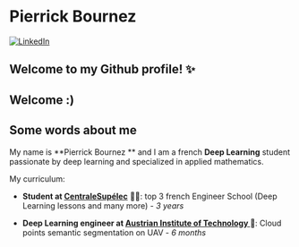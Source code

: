 #  Pierrick Bournez 
[![LinkedIn](https://img.shields.io/badge/My_LinkedIn-blue?style=for-the-badge&logo=linkedin&logoColor=white)]([https://www.linkedin.com/in/valentingoldite](https://www.linkedin.com/in/pierrick-bournez/?originalSubdomain=fr))


## Welcome to my Github profile! ✨

Welcome :) 
---

## Some words about me

My name is **Pierrick Bournez ** and I am a french **Deep Learning** student passionate by deep learning and specialized in applied mathematics. 

My curriculum:

- **Student at [**CentraleSupélec**](https://www.centralesupelec.fr/)** :man_student:: top 3 french Engineer School (Deep Learning lessons and many more) - *3 years*

- **Deep Learning engineer at [Austrian Institute of Technology ]([https://www.sysnav.fr/](https://www.ait.ac.at/en/))** 🧭: Cloud points semantic segmentation on UAV - *6 months*

